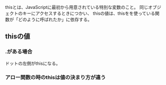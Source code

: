 thisとは、JavaScriptに最初から用意されている特別な変数のこと。
同じオブジェクトのキーにアクセスするときにつかい、
thisの値は、thisをを使っている関数が「どのように呼ばれたか」に依存する。

## thisの値
### .がある場合
ドットの左側がthisになる。

### アロー関数の時のthisは値の決まり方が違う



